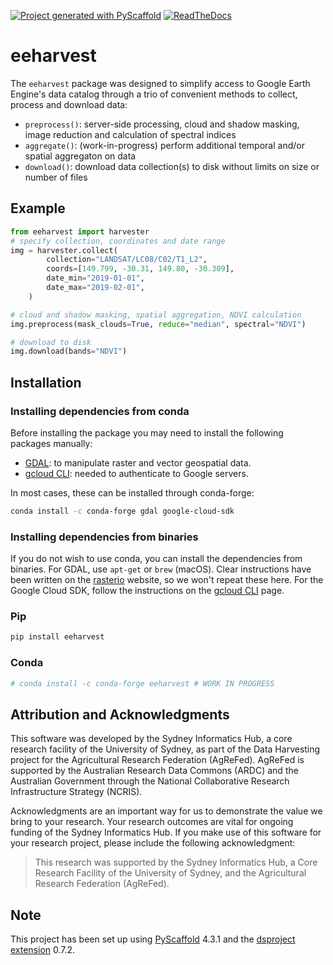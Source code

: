 [![Project generated with
PyScaffold](https://img.shields.io/badge/-PyScaffold-005CA0?logo=pyscaffold)](https://pyscaffold.org/)
[![ReadTheDocs](https://readthedocs.org/projects/eeharvest/badge/?version=latest)](https://eeharvest.readthedocs.io/en/stable/)

<!-- These are examples of badges you might also want to add to your README. Update the URLs accordingly.
[![Coveralls](https://img.shields.io/coveralls/github/<USER>/eeharvest/main.svg)](https://coveralls.io/r/<USER>/eeharvest)
[![PyPI-Server](https://img.shields.io/pypi/v/eeharvest.svg)](https://pypi.org/project/eeharvest/)
[![Built Status](https://api.cirrus-ci.com/github/<USER>/eeharvest.svg?branch=main)](https://cirrus-ci.com/github/<USER>/eeharvest)
[![Conda-Forge](https://img.shields.io/conda/vn/conda-forge/eeharvest.svg)](https://anaconda.org/conda-forge/eeharvest)
[![Monthly Downloads](https://pepy.tech/badge/eeharvest/month)](https://pepy.tech/project/eeharvest)
[![Twitter](https://img.shields.io/twitter/url/http/shields.io.svg?style=social&label=Twitter)](https://twitter.com/eeharvest)
-->

# eeharvest

The `eeharvest` package was designed to simplify access to Google Earth Engine's
data catalog through a trio of convenient methods to collect, process and
download data:

- `preprocess()`: server-side processing, cloud and shadow masking, image
  reduction and calculation of spectral indices
- `aggregate()`: (work-in-progress) perform additional temporal and/or spatial
  aggregaton on data
- `download()`: download data collection(s) to disk without limits on size or
  number of files

## Example

```python
from eeharvest import harvester
# specify collection, coordinates and date range
img = harvester.collect(
        collection="LANDSAT/LC08/C02/T1_L2",
        coords=[149.799, -30.31, 149.80, -30.309],
        date_min="2019-01-01",
        date_max="2019-02-01",
    )

# cloud and shadow masking, spatial aggregation, NDVI calculation
img.preprocess(mask_clouds=True, reduce="median", spectral="NDVI")

# download to disk
img.download(bands="NDVI")
```

## Installation

### Installing dependencies from conda

Before installing the package you may need to install the following packages
manually:

- [GDAL](https://gdal.org/download.html): to manipulate raster and vector
  geospatial data.
- [gcloud
  CLI](https://cloud.google.com/sdk/docs/install): needed to authenticate
  to Google servers.

In most cases, these can be installed through conda-forge:

```sh
conda install -c conda-forge gdal google-cloud-sdk
```

### Installing dependencies from binaries

If you do not wish to use conda, you can install the dependencies from binaries.
For GDAL, use `apt-get` or `brew` (macOS). Clear instructions have been written
on the [rasterio](https://rasterio.readthedocs.io/en/latest/installation.html)
website, so we won't repeat these here. For the Google Cloud SDK, follow the
instructions on the [gcloud CLI](https://cloud.google.com/sdk/docs/install)
page.

### Pip

```sh
pip install eeharvest
```

### Conda

```sh
# conda install -c conda-forge eeharvest # WORK IN PROGRESS
```

<!-- pyscaffold-notes -->

## Attribution and Acknowledgments

This software was developed by the Sydney Informatics Hub, a core research
facility of the University of Sydney, as part of the Data Harvesting project for
the Agricultural Research Federation (AgReFed).
AgReFed is supported by the Australian Research Data Commons (ARDC) and the
Australian Government through the National Collaborative Research Infrastructure
Strategy (NCRIS).

Acknowledgments are an important way for us to demonstrate the value we bring to
your research. Your research outcomes are vital for ongoing funding of the
Sydney Informatics Hub. If you make use of this software for your research
project, please include the following acknowledgment:

> This research was supported by the Sydney Informatics Hub, a Core Research
> Facility of the University of Sydney, and the Agricultural Research Federation
> (AgReFed).

## Note

This project has been set up using [PyScaffold] 4.3.1 and the [dsproject
extension] 0.7.2.

[conda]: https://docs.conda.io/
[pre-commit]: https://pre-commit.com/
[jupyter]: https://jupyter.org/
[nbstripout]: https://github.com/kynan/nbstripout
[google style]: http://google.github.io/styleguide/pyguide.html#38-comments-and-docstrings
[pyscaffold]: https://pyscaffold.org/
[dsproject extension]: https://github.com/pyscaffold/pyscaffoldext-dsproject
